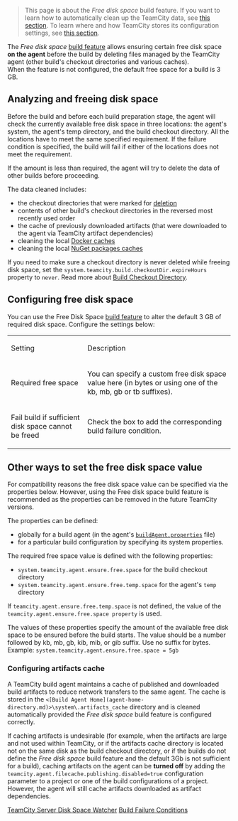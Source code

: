 [//]: # (title: Free Disk Space)
[//]: # (auxiliary-id: Free Disk Space)

>This page is about the _Free disk space_ build feature. If you want to learn how to automatically clean up the TeamCity data, see [this section](clean-up.md). To learn where and how TeamCity stores its configuration settings, see [this section](teamcity-data-directory.md).

The _Free disk space_ [build feature](adding-build-features.md) allows ensuring certain free disk space __on the agent__ before the build by deleting files managed by the TeamCity agent (other build's checkout directories and various caches).   
When the feature is not configured, the default free space for a build is 3 GB.

## Analyzing and freeing disk space

Before the build and before each build preparation stage, the agent will check the currently available free disk space in three locations: the agent's system, the agent's temp directory, and the build checkout directory. All the locations have to meet the same specified requirement. If the failure condition is specified, the build will fail if either of the locations does not meet the requirement.

If the amount is less than required, the agent will try to delete the data of other builds before proceeding.

The data cleaned includes:
* the checkout directories that were marked for [deletion](build-checkout-directory.md#Automatic+Checkout+Directory+Cleaning)
* contents of other build's checkout directories in the reversed most recently used order
* the cache of previously downloaded artifacts (that were downloaded to the agent via TeamCity artifact dependencies)
* cleaning the local [Docker caches](integrating-teamcity-with-docker.md#Docker+Disk+Space+Cleaner) 
* cleaning the local [NuGet packages caches](nuget.md#NuGet+Packages+Cache+Clean-up+on+Agents)

If you need to make sure a checkout directory is never deleted while freeing disk space, set the `system.teamcity.build.checkoutDir.expireHours` property to `never`. Read more about [Build Checkout Directory](build-checkout-directory.md).

## Configuring free disk space 

You can use the Free Disk Space [build feature](adding-build-features.md) to alter the default 3 GB of required disk space. Configure the settings below:

<table><tr>

<td>

Setting

</td>

<td>

Description

</td></tr><tr>

<td>

Required free space

</td>

<td>

You can specify a custom free disk space value here (in bytes or using one of the kb, mb, gb or tb suffixes).

</td></tr><tr>

<td>

Fail build if sufficient disk space cannot be freed

</td>

<td>

Check the box to add the corresponding build failure condition.

</td></tr></table>

## Other ways to set the free disk space value

For compatibility reasons  the free disk space value can be specified via the properties below. However, using the Free disk space build feature is recommended as the properties can be removed in the future TeamCity versions.

The properties can be defined:
* globally for a build agent (in the agent's [`buildAgent.properties`](build-agent-configuration.md) file)
* for a particular build configuration by specifying its system properties.

The required free space value is defined with the following properties:
* `system.teamcity.agent.ensure.free.space` for the build checkout directory
* `system.teamcity.agent.ensure.free.temp.space` for the agent's `temp` directory

If `teamcity.agent.ensure.free.temp.space` is not defined, the value of the `teamcity.agent.ensure.free.space property` is used.

The values of these properties specify the amount of the available free disk space to be ensured before the build starts. The value should be a number followed by kb, mb, gb, kib, mib, or gib suffix. Use no suffix for bytes.   
Example: `system.teamcity.agent.ensure.free.space = 5gb`

### Configuring artifacts cache

A TeamCity build agent maintains a cache of published and downloaded build artifacts to reduce network transfers to the same agent. The cache is stored in the `<[Build Agent Home](agent-home-directory.md)>\system\.artifacts_cache` directory and is cleaned automatically provided the _Free disk space_ build feature is configured correctly.

If caching artifacts is undesirable (for example, when the artifacts are large and not used within TeamCity, or if the artifacts cache directory is located not on the same disk as the build checkout directory, or if the builds do not define the _Free disk space_ build feature and the default 3Gb is not sufficient for a build), caching artifacts on the agent can be __turned off__ by adding the `teamcity.agent.filecache.publishing.disabled=true` configuration parameter to a project or one of the build configurations of a project. However, the agent will still cache artifacts downloaded as artifact dependencies.

[//]: # (Internal note. Do not delete. "Free disk spaced145e166.txt")

 <seealso>
        <category ref="admin-guide">
            <a href="teamcity-disk-space-watcher.md">TeamCity Server Disk Space Watcher</a>
            <a href="build-failure-conditions.md">Build Failure Conditions</a>
        </category>
</seealso>